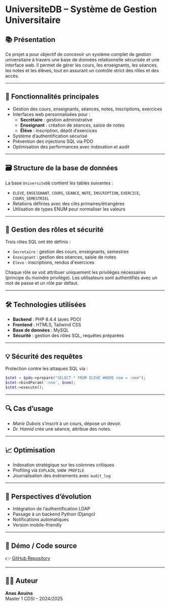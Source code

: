 
# UniversiteDB – Système de Gestion Universitaire

## 📚 Présentation

Ce projet a pour objectif de concevoir un système complet de gestion universitaire à travers une base de données relationnelle sécurisée et une interface web. Il permet de gérer les cours, les enseignants, les séances, les notes et les élèves, tout en assurant un contrôle strict des rôles et des accès.

---

## 🧱 Fonctionnalités principales

- Gestion des cours, enseignants, séances, notes, inscriptions, exercices
- Interfaces web personnalisées pour :
  - **Secrétaire** : gestion administrative
  - **Enseignant** : création de séances, saisie de notes
  - **Élève** : inscription, dépôt d’exercices
- Système d’authentification sécurisé
- Prévention des injections SQL via PDO
- Optimisation des performances avec indexation et audit

---

## 🗃️ Structure de la base de données

La base `UniversiteDB` contient les tables suivantes :

- `ELEVE`, `ENSEIGNANT`, `COURS`, `SEANCE`, `NOTE`, `INSCRIPTION`, `EXERCICE`, `COURS_SEMESTRIEL`
- Relations définies avec des clés primaires/étrangères
- Utilisation de types ENUM pour normaliser les valeurs

---

## 🔐 Gestion des rôles et sécurité

Trois rôles SQL ont été définis :

- `Secretaire` : gestion des cours, enseignants, semestres
- `Enseignant` : gestion des séances, saisie de notes
- `Eleve` : inscriptions, rendus d'exercices

Chaque rôle se voit attribuer uniquement les privilèges nécessaires (principe du moindre privilège). Les utilisateurs sont authentifiés avec un mot de passe et un rôle par défaut.

---

## 🛠️ Technologies utilisées

- **Backend** : PHP 8.4.4 (avec PDO)
- **Frontend** : HTML5, Tailwind CSS
- **Base de données** : MySQL
- **Sécurité** : gestion des rôles SQL, requêtes préparées

---

## 💡 Sécurité des requêtes

Protection contre les attaques SQL via :

```php
$stmt = $pdo->prepare("SELECT * FROM ELEVE WHERE nom = :nom");
$stmt->bindParam(':nom', $nom);
$stmt->execute();
```

---

## 🔍 Cas d’usage

- *Marie Dubois* s’inscrit à un cours, dépose un devoir.
- *Dr. Hamid* crée une séance, attribue des notes.

---

## 📈 Optimisation

- Indexation stratégique sur les colonnes critiques
- Profiling via `EXPLAIN`, `SHOW PROFILE`
- Journalisation des événements avec `audit_log`

---

## 🚀 Perspectives d’évolution

- Intégration de l’authentification LDAP
- Passage à un backend Python (Django)
- Notifications automatiques
- Version mobile-friendly

---

## 🔗 Démo / Code source

👉 [GitHub Repository](https://github.com/Anasaouina/school_management/)

---

## 🧑‍💻 Auteur

**Anas Aouina**  
Master 1 CDSI – 2024/2025
